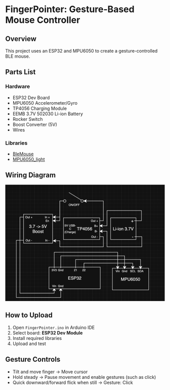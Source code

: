 # FingerPointer: Gesture-Based Mouse Controller

## Overview
This project uses an ESP32 and MPU6050 to create a gesture-controlled BLE mouse.

## Parts List

### Hardware
- ESP32 Dev Board
- MPU6050 Accelerometer/Gyro
- TP4056 Charging Module
- EEMB 3.7V 502030 Li-ion Battery
- Rocker Switch
- Boost Converter (5V)
- Wires

### Libraries
- [BleMouse](https://github.com/T-vK/ESP32-BLE-Mouse)
- [MPU6050_light](https://github.com/rfetick/MPU6050_light)

## Wiring Diagram
![Wiring Diagram](images/wiring_diagram.png)

## How to Upload
1. Open `FingerPointer.ino` in Arduino IDE
2. Select board: **ESP32 Dev Module**
3. Install required libraries
4. Upload and test

## Gesture Controls
- Tilt and move finger → Move cursor
- Hold steady → Pause movement and enable gestures (such as click)
- Quick downward/forward flick when still → Gesture: Click